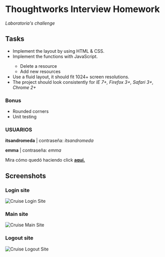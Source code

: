 <h1>Thoughtworks Interview Homework</h1>
<em>Laboratoria's challenge</em>

<h2>Tasks</h2>
<ul>
	<li>Implement the layout by using HTML & CSS.</li>
	<li>Implement the functions with JavaScript.</li>
		<ul>
			<li>Delete a resource</li>
			<li>Add new resources</li>
		</ul>
	<li>Use a fluid layout, it should fit 1024+ screen resolutions.</li>
	<li>The project should look consistently for <em>IE 7+, Firefox 3+, Safari 3+, Chrome 2+</em></li>
</ul>
<h3>Bonus</h3>
<ul >
	<li>Rounded corners</li>
	<li>Unit testing</li>
</ul>

<h3>USUARIOS</h3>
<p><strong>itsandromeda</strong> | contraseña: <em>itsandromeda</em></p>
<p><strong>emma</strong> | contraseña: <em>emma</em></p>
<p>Mira cómo quedó haciendo click <strong><a href="https://itsandromeda.github.io/Cruise/sign-in.html" target="_blank">aquí.</a></strong></p>
<h2>Screenshots</h2>
<h3>Login site</h3>
<img src="https://s-media-cache-ak0.pinimg.com/originals/d9/be/1b/d9be1b4fe8a773b0e024a8aeacb91302.png" alt="Cruise Login Site">
<h3>Main site</h3>
<img src="https://s-media-cache-ak0.pinimg.com/originals/32/97/9a/32979ae239c284323d8ea7d6cdf6e2f9.png" alt="Cruise Main Site">
<h3>Logout site</h3>
<img src="https://s-media-cache-ak0.pinimg.com/originals/76/54/f7/7654f7b9ffc0ad4b25b70c0a0239ee32.png" alt="Cruise Logout Site">

